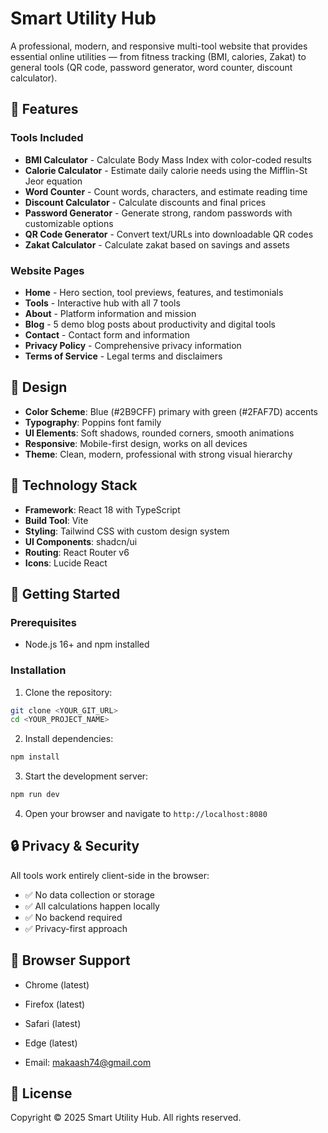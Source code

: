 # Smart Utility Hub

A professional, modern, and responsive multi-tool website that provides essential online utilities — from fitness tracking (BMI, calories, Zakat) to general tools (QR code, password generator, word counter, discount calculator).

## 🌟 Features

### Tools Included
- **BMI Calculator** - Calculate Body Mass Index with color-coded results
- **Calorie Calculator** - Estimate daily calorie needs using the Mifflin-St Jeor equation
- **Word Counter** - Count words, characters, and estimate reading time
- **Discount Calculator** - Calculate discounts and final prices
- **Password Generator** - Generate strong, random passwords with customizable options
- **QR Code Generator** - Convert text/URLs into downloadable QR codes
- **Zakat Calculator** - Calculate zakat based on savings and assets

### Website Pages
- **Home** - Hero section, tool previews, features, and testimonials
- **Tools** - Interactive hub with all 7 tools
- **About** - Platform information and mission
- **Blog** - 5 demo blog posts about productivity and digital tools
- **Contact** - Contact form and information
- **Privacy Policy** - Comprehensive privacy information
- **Terms of Service** - Legal terms and disclaimers

## 🎨 Design

- **Color Scheme**: Blue (#2B9CFF) primary with green (#2FAF7D) accents
- **Typography**: Poppins font family
- **UI Elements**: Soft shadows, rounded corners, smooth animations
- **Responsive**: Mobile-first design, works on all devices
- **Theme**: Clean, modern, professional with strong visual hierarchy

## 🔧 Technology Stack

- **Framework**: React 18 with TypeScript
- **Build Tool**: Vite
- **Styling**: Tailwind CSS with custom design system
- **UI Components**: shadcn/ui
- **Routing**: React Router v6
- **Icons**: Lucide React

## 🚀 Getting Started

### Prerequisites
- Node.js 16+ and npm installed

### Installation

1. Clone the repository:
```bash
git clone <YOUR_GIT_URL>
cd <YOUR_PROJECT_NAME>
```

2. Install dependencies:
```bash
npm install
```

3. Start the development server:
```bash
npm run dev
```

4. Open your browser and navigate to `http://localhost:8080`

## 🔒 Privacy & Security

All tools work entirely client-side in the browser:
- ✅ No data collection or storage
- ✅ All calculations happen locally
- ✅ No backend required
- ✅ Privacy-first approach

## 📱 Browser Support

- Chrome (latest)
- Firefox (latest)
- Safari (latest)
- Edge (latest)

- Email: makaash74@gmail.com

## 📝 License

Copyright © 2025 Smart Utility Hub. All rights reserved.


